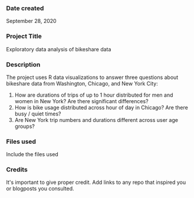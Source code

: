 ### Date created
September 28, 2020

### Project Title
Exploratory data analysis of bikeshare data

### Description
The project uses R data visualizations to answer three questions about bikeshare data from Washington, Chicago, and New York City:
1. How are durations of trips of up to 1 hour distributed for men and women in New York? Are there significant differences?
2. How is bike usage distributed across hour of day in Chicago? Are there busy / quiet times?
3. Are New York trip numbers and durations different across user age groups?

### Files used
Include the files used

### Credits
It's important to give proper credit. Add links to any repo that inspired you or blogposts you consulted.
